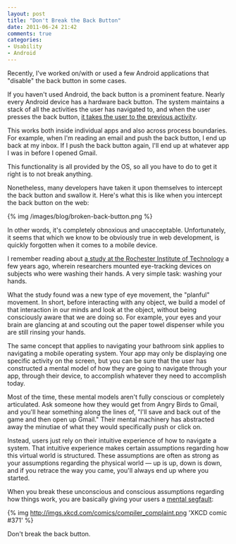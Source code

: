 ```yaml
---
layout: post
title: "Don't Break the Back Button"
date: 2011-06-24 21:42
comments: true
categories: 
- Usability
- Android
---
```


Recently, I've worked on/with or used a few Android applications that "disable"
the back button in some cases.

If you haven't used Android, the back button is a prominent feature. Nearly
every Android device has a hardware back button. The system maintains a stack of
all the activities the user has navigated to, and when the user presses the back
button, [it takes the user to the previous activity](http://developer.android.com/guide/practices/ui_guidelines/activity_task_design.html#taking_over_back_key).

This works both inside individual apps and also across process boundaries. For
example, when I'm reading an email and push the back button, I end up back at my
inbox. If I push the back button again, I'll end up at whatever app I was in
before I opened Gmail.

This functionality is all provided by the OS, so all you have to do to get it
right is to not break anything.

Nonetheless, many developers have taken it upon themselves to intercept the back
button and swallow it. Here's what this is like when you intercept the back
button on the web:

{% img /images/blog/broken-back-button.png %}

In other words, it's completely obnoxious and unacceptable. Unfortunately, it
seems that which we know to be obviously true in web development, is quickly
forgotten when it comes to a mobile device.

I remember reading about
[a study at the Rochester Institute of
Technology](http://www.mendeley.com/research/portable-eyetracking-a-study-of-natural-eye-movements/)
a few years ago, wherein researchers mounted eye-tracking devices on subjects
who were washing their hands. A very simple task: washing your hands.

What the study found was a new type of eye movement, the "planful" movement. In
short, before interacting with any object, we build a model of that interaction
in our minds and look at the object, without being consciously aware that we are
doing so. For example, your eyes and your brain are glancing at and scouting out
the paper towel dispenser while you are still rinsing your hands.

The same concept that applies to navigating your bathroom sink applies to
navigating a mobile operating system. Your app may only be displaying one
specific activity on the screen, but you can be sure that the user has
constructed a mental model of how they are going to navigate through your app,
through their device, to accomplish whatever they need to accomplish today.

Most of the time, these mental models aren't fully conscious or completely
articulated. Ask someone how they would get from Angry Birds to Gmail, and
you'll hear something along the lines of, "I'll save and back out of the game
and then open up Gmail." Their mental machinery has abstracted away the minutiae
of what they would specifically push or click on.

Instead, users just rely on their intuitive experience of how to navigate a
system. That intuitive experience makes certain assumptions regarding how this
virtual world is structured. These assumptions are often as strong as your
assumptions regarding the physical world — up is up, down is down, and if you
retrace the way you came, you'll always end up where you started.

When you break these unconscious and conscious assumptions regarding how things
work, you are basically giving your users a [mental segfault](http://xkcd.com/371/):

{% img http://imgs.xkcd.com/comics/compiler_complaint.png 'XKCD comic #371' %}

Don't break the back button.
